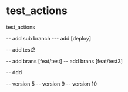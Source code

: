 # test_actions
test_actions

-- add sub branch
--- add [deploy]

-- add test2

-- add brans [feat/test]
-- add brans [feat/test3]

-- ddd

-- version 5
-- version 9
-- version 10